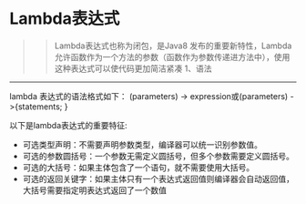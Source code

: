 Lambda表达式
==========
>>Lambda表达式也称为闭包，是Java8 发布的重要新特性，Lambda允许函数作为一个方法的参数（函数作为参数传递进方法中），使用这种表达式可以使代码更加简洁紧凑
1、语法
------
lambda 表达式的语法格式如下：
(parameters) -> expression或(parameters) ->{statements; }

以下是lambda表达式的重要特征:
* 可选类型声明：不需要声明参数类型，编译器可以统一识别参数值。
* 可选的参数圆括号：一个参数无需定义圆括号，但多个参数需要定义圆括号。
* 可选的大括号：如果主体包含了一个语句，就不需要使用大括号。
* 可选的返回关键字：如果主体只有一个表达式返回值则编译器会自动返回值，大括号需要指定明表达式返回了一个数值